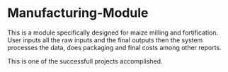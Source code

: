 # Manufacturing-Module
This is a module specifically designed for maize milling and fortification.
User inputs all the raw inputs and the final outputs then the system processes the data, does packaging and
final costs among other reports.

This is one of the successfull projects accomplished.
